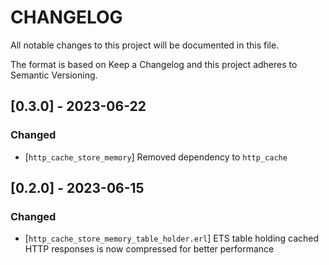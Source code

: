 # CHANGELOG

All notable changes to this project will be documented in this file.

The format is based on Keep a Changelog and this project adheres to Semantic Versioning.

## [0.3.0] - 2023-06-22

### Changed

- [`http_cache_store_memory`] Removed dependency to `http_cache`

## [0.2.0] - 2023-06-15

### Changed

- [`http_cache_store_memory_table_holder.erl`] ETS table holding cached HTTP responses is now
compressed for better performance
